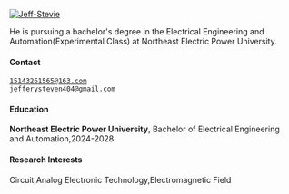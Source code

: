 [![Jeff-Stevie](https://img.shields.io/badge/jeffstevie-github-blue?logo=github)](https://github.com/Jeff-Stevie)

He is pursuing a bachelor's degree in the Electrical Engineering and Automation(Experimental Class) at Northeast Electric Power University.

#### Contact 
<code>15143261565@163.com</code>  
<code>jefferysteven404@gmail.com</code>

#### Education  
**Northeast Electric Power University**, Bachelor of Electrical Engineering and Automation,2024-2028. 



#### Research Interests  
Circuit,Analog Electronic Technology,Electromagnetic Field